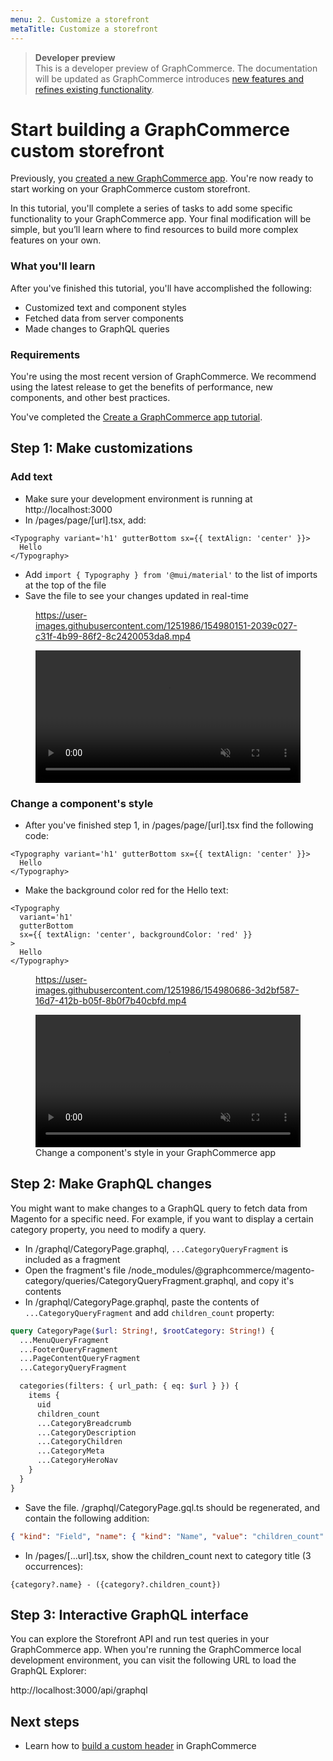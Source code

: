 ```yaml
---
menu: 2. Customize a storefront
metaTitle: Customize a storefront
---
```


> **Developer preview**  
> This is a developer preview of GraphCommerce. The documentation will be
> updated as GraphCommerce introduces
> [new features and refines existing functionality](https://github.com/graphcommerce-org/graphcommerce/releases).

# Start building a GraphCommerce custom storefront

Previously, you [created a new GraphCommerce app](../getting-started/create.md).
You're now ready to start working on your GraphCommerce custom storefront.

In this tutorial, you'll complete a series of tasks to add some specific
functionality to your GraphCommerce app. Your final modification will be simple,
but you’ll learn where to find resources to build more complex features on your
own.

### What you'll learn

After you've finished this tutorial, you'll have accomplished the following:

- Customized text and component styles
- Fetched data from server components
- Made changes to GraphQL queries

### Requirements

You're using the most recent version of GraphCommerce. We recommend using the
latest release to get the benefits of performance, new components, and other
best practices.

You've completed the
[Create a GraphCommerce app tutorial](../getting-started/create.md).

## Step 1: Make customizations

### Add text

- Make sure your development environment is running at http://localhost:3000
- In /pages/page/[url].tsx, add:

```tsx
<Typography variant='h1' gutterBottom sx={{ textAlign: 'center' }}>
  Hello
</Typography>
```

- Add `import { Typography } from '@mui/material'` to the list of imports at the
  top of the file
- Save the file to see your changes updated in real-time

<figure>

https://user-images.githubusercontent.com/1251986/154980151-2039c027-c31f-4b99-86f2-8c2420053da8.mp4

<video width="100%" controls autoPlay loop muted playsInline>
<source src="https://user-images.githubusercontent.com/1251986/154980151-2039c027-c31f-4b99-86f2-8c2420053da8.mp4" type="video/mp4"/>
</video>

</figure>

### Change a component's style

- After you've finished step 1, in /pages/page/[url].tsx find the following
  code:

```tsx
<Typography variant='h1' gutterBottom sx={{ textAlign: 'center' }}>
  Hello
</Typography>
```

- Make the background color red for the Hello text:

```tsx
<Typography
  variant='h1'
  gutterBottom
  sx={{ textAlign: 'center', backgroundColor: 'red' }}
>
  Hello
</Typography>
```

<figure>

https://user-images.githubusercontent.com/1251986/154980686-3d2bf587-16d7-412b-b05f-8b0f7b40cbfd.mp4

<video width="100%" controls autoPlay loop muted playsInline>

<source src="https://user-images.githubusercontent.com/1251986/154980686-3d2bf587-16d7-412b-b05f-8b0f7b40cbfd.mp4" type="video/mp4"/>
</video>

   <figcaption>Change a component's style in your GraphCommerce app</figcaption>
</figure>

## Step 2: Make GraphQL changes

You might want to make changes to a GraphQL query to fetch data from Magento for
a specific need. For example, if you want to display a certain category
property, you need to modify a query.

- In /graphql/CategoryPage.graphql, `...CategoryQueryFragment` is included as a
  fragment
- Open the fragment's file
  /node_modules/@graphcommerce/magento-category/queries/CategoryQueryFragment.graphql,
  and copy it's contents
- In /graphql/CategoryPage.graphql, paste the contents of
  `...CategoryQueryFragment` and add `children_count` property:

```graphql
query CategoryPage($url: String!, $rootCategory: String!) {
  ...MenuQueryFragment
  ...FooterQueryFragment
  ...PageContentQueryFragment
  ...CategoryQueryFragment

  categories(filters: { url_path: { eq: $url } }) {
    items {
      uid
      children_count
      ...CategoryBreadcrumb
      ...CategoryDescription
      ...CategoryChildren
      ...CategoryMeta
      ...CategoryHeroNav
    }
  }
}
```

- Save the file. /graphql/CategoryPage.gql.ts should be regenerated, and contain
  the following addition:

```json
{ "kind": "Field", "name": { "kind": "Name", "value": "children_count" } }
```

- In /pages/[...url].tsx, show the children_count next to category title (3
  occurrences):

```tsx
{category?.name} - ({category?.children_count})
```

## Step 3: Interactive GraphQL interface

You can explore the Storefront API and run test queries in your GraphCommerce
app. When you're running the GraphCommerce local development environment, you
can visit the following URL to load the GraphQL Explorer:

http://localhost:3000/api/graphql

## Next steps

- Learn how to [build a custom header](../getting-started/header.md) in
  GraphCommerce
